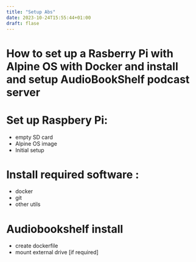```yaml
---
title: "Setup Abs"
date: 2023-10-24T15:55:44+01:00
draft: flase
---
```

# **How to set up a Rasberry Pi with Alpine OS with Docker and install and setup AudioBookShelf podcast server**

# Set up Raspbery Pi:
- empty SD card
- Alpine OS image
- Initial setup

# Install required software :
- docker
- git
- other utils

# Audiobookshelf install
- create dockerfile
- mount external drive [if required]
